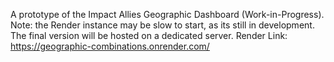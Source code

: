 A prototype of the Impact Allies Geographic  Dashboard (Work-in-Progress). Note: the Render instance may be slow to start, as its still in development. The final version will be hosted on a dedicated server. 
Render Link: https://geographic-combinations.onrender.com/
